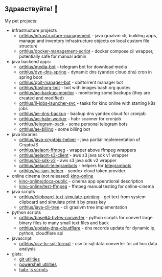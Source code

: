 ## Здравствуйте! 👋

My pet projects:
- infrastructure projects
  - [orthlus/infrastructure-management](https://github.com/orthlus/infrastructure-management) - java graalvm cli, building apps, manage and inventory infrastructure objects on local custom file structure
  - [orthlus/docker-management-script](https://github.com/orthlus/docker-management-script) - docker compose cli wrapper, potentially safe for manual admin
- java backend apps:
  - [orthlus/media-bot](https://github.com/orthlus/media-bot) - telegram bot for download media
  - [orthlus/dyn-dns-spring](https://github.com/orthlus/dyn-dns-spring) - dynamic dns (yandex cloud dns) cron in spring boot
  - [orthlus/qbit-manager-bot](https://github.com/orthlus/qbit-manager-bot) - qbittorrent manager bot
  - [orthlus/bashorg-bot](https://github.com/orthlus/bashorg-bot) - bot with images bash.org quotes
  - [orthlus/ae-backup-monitor](https://github.com/orthlus/ae-backup-monitor) - monitoring some backups (they are created and modified)
  - [orthlus/il-jobs-launcher-svc](https://github.com/orthlus/il-jobs-launcher-svc) - tasks for kino online with starting k8s jobs
  - [orthlus/ae-dns-backup](https://github.com/orthlus/ae-dns-backup) - backup dns yandex cloud for cronjob
  - [orthlus/ae-habr-worker](https://github.com/orthlus/ae-habr-worker) - habr scanner for cronjob
  - [orthlus/telegram-pack](https://github.com/orthlus/telegram-pack) - some personal telegram bots
  - [orthlus/ae-billing](https://github.com/orthlus/ae-billing) - some billing bot
- java libraries
  - [orthlus/java-cryptojs-helper](https://github.com/orthlus/java-cryptojs-helper) - java partial implementation of CryptoJS
  - [orthlus/aelaort-ffmpeg](https://github.com/orthlus/aelaort-ffmpeg) - wrapper above ffmpeg wrappers
  - [orthlus/aelaort-s3-client](https://github.com/orthlus/aelaort-s3-client) - aws s3 java sdk v1 wrapper
  - [orthlus/s3-sdk-v2](https://github.com/orthlus/s3-sdk-v2) - aws s3 java sdk v2 wrapper
  - [orthlus/aelaort-telegrambots](https://github.com/orthlus/aelaort-telegrambots) - helpers for [telegrambots](https://github.com/rubenlagus/TelegramBots)
  - [orthlus/ya-iam-helper](https://github.com/orthlus/ya-iam-helper) - yandex cloud token provider
- online cinema (not released) [kino-online](https://github.com/kino-online)
  - [kino-online/docs-public](https://github.com/kino-online/docs-public) - cinema app operational description
  - [kino-online/test-ffmpeg](https://github.com/kino-online/test-ffmpeg) - ffmpeg manual testing for online-cinema
- java scripts
  - [orthlus/clipboard-text-simulate-printing](https://github.com/orthlus/clipboard-text-simulate-printing) - get text from system clipboard and simulate print it by press key
  - [orthlus/java-cli-tree](https://github.com/orthlus/java-cli-tree) - cli graalvm tree implementation
- python scripts
  - [orthlus/base64-bytes-converter](https://github.com/orthlus/base64-bytes-converter) - python scripts for convert large binary files to many small text files and back
  - [orthlus/update-dns-cloudflare](https://github.com/orthlus/update-dns-cloudflare) - dns records update for dynamic ip, python, cloudflare api
- javascript
  - [orthlus/csv-to-sql-format](https://github.com/orthlus/csv-to-sql-format) - csv to sql data converter for ad hoc data analysis
- gists:
  - [git utilities](https://gist.github.com/orthlus/7e8212be5c16484dab9d0aea5e210a02)
  - [powershell utilities](https://gist.github.com/orthlus/728e8de8d75b4abcd12506fb69bc0448)
  - [habr js scripts](https://gist.github.com/orthlus/3b1ffe27656abfa09629aa672b112c5f)
